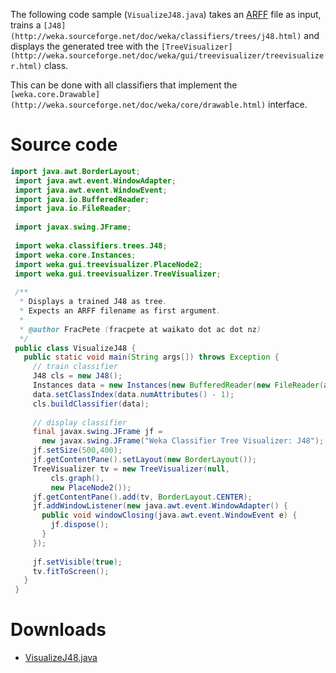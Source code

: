 
The following code sample (`VisualizeJ48.java`) takes an [ARFF](../formats_and_processing/arff.md) file as input, trains a `[J48](http://weka.sourceforge.net/doc/weka/classifiers/trees/j48.html)` and displays the generated tree with the `[TreeVisualizer](http://weka.sourceforge.net/doc/weka/gui/treevisualizer/treevisualizer.html)` class.

This can be done with all classifiers that implement the `[weka.core.Drawable](http://weka.sourceforge.net/doc/weka/core/drawable.html)` interface.

# Source code
```java
import java.awt.BorderLayout;
 import java.awt.event.WindowAdapter;
 import java.awt.event.WindowEvent;
 import java.io.BufferedReader;
 import java.io.FileReader;
 
 import javax.swing.JFrame;
 
 import weka.classifiers.trees.J48;
 import weka.core.Instances;
 import weka.gui.treevisualizer.PlaceNode2;
 import weka.gui.treevisualizer.TreeVisualizer;
 
 /**
  * Displays a trained J48 as tree.
  * Expects an ARFF filename as first argument.
  *
  * @author FracPete (fracpete at waikato dot ac dot nz)
  */
 public class VisualizeJ48 {
   public static void main(String args[]) throws Exception {
     // train classifier
     J48 cls = new J48();
     Instances data = new Instances(new BufferedReader(new FileReader(args[0])));
     data.setClassIndex(data.numAttributes() - 1);
     cls.buildClassifier(data);
 
     // display classifier
     final javax.swing.JFrame jf = 
       new javax.swing.JFrame("Weka Classifier Tree Visualizer: J48");
     jf.setSize(500,400);
     jf.getContentPane().setLayout(new BorderLayout());
     TreeVisualizer tv = new TreeVisualizer(null,
         cls.graph(),
         new PlaceNode2());
     jf.getContentPane().add(tv, BorderLayout.CENTER);
     jf.addWindowListener(new java.awt.event.WindowAdapter() {
       public void windowClosing(java.awt.event.WindowEvent e) {
         jf.dispose();
       }
     });
 
     jf.setVisible(true);
     tv.fitToScreen();
   }
 }
```

# Downloads
* [VisualizeJ48.java](../files/VisualizeJ48.java)

